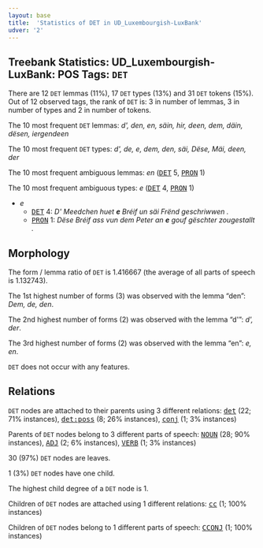 ```yaml
---
layout: base
title:  'Statistics of DET in UD_Luxembourgish-LuxBank'
udver: '2'
---
```


## Treebank Statistics: UD_Luxembourgish-LuxBank: POS Tags: `DET`

There are 12 `DET` lemmas (11%), 17 `DET` types (13%) and 31 `DET` tokens (15%).
Out of 12 observed tags, the rank of `DET` is: 3 in number of lemmas, 3 in number of types and 2 in number of tokens.

The 10 most frequent `DET` lemmas: <em>d', den, en, säin, hir, deen, dem, däin, dësen, iergendeen</em>

The 10 most frequent `DET` types:  <em>d', de, e, dem, den, säi, Dëse, Mäi, deen, der</em>

The 10 most frequent ambiguous lemmas: <em>en</em> (<tt><a href="lb_luxbank-pos-DET.html">DET</a></tt> 5, <tt><a href="lb_luxbank-pos-PRON.html">PRON</a></tt> 1)

The 10 most frequent ambiguous types:  <em>e</em> (<tt><a href="lb_luxbank-pos-DET.html">DET</a></tt> 4, <tt><a href="lb_luxbank-pos-PRON.html">PRON</a></tt> 1)


* <em>e</em>
  * <tt><a href="lb_luxbank-pos-DET.html">DET</a></tt> 4: <em>D' Meedchen huet <b>e</b> Bréif un säi Frënd geschriwwen .</em>
  * <tt><a href="lb_luxbank-pos-PRON.html">PRON</a></tt> 1: <em>Dëse Bréif ass vun dem Peter an <b>e</b> gouf gëschter zougestallt .</em>

## Morphology

The form / lemma ratio of `DET` is 1.416667 (the average of all parts of speech is 1.132743).

The 1st highest number of forms (3) was observed with the lemma “den”: <em>Dem, de, den</em>.

The 2nd highest number of forms (2) was observed with the lemma “d'”: <em>d', der</em>.

The 3rd highest number of forms (2) was observed with the lemma “en”: <em>e, en</em>.

`DET` does not occur with any features.


## Relations

`DET` nodes are attached to their parents using 3 different relations: <tt><a href="lb_luxbank-dep-det.html">det</a></tt> (22; 71% instances), <tt><a href="lb_luxbank-dep-det-poss.html">det:poss</a></tt> (8; 26% instances), <tt><a href="lb_luxbank-dep-conj.html">conj</a></tt> (1; 3% instances)

Parents of `DET` nodes belong to 3 different parts of speech: <tt><a href="lb_luxbank-pos-NOUN.html">NOUN</a></tt> (28; 90% instances), <tt><a href="lb_luxbank-pos-ADJ.html">ADJ</a></tt> (2; 6% instances), <tt><a href="lb_luxbank-pos-VERB.html">VERB</a></tt> (1; 3% instances)

30 (97%) `DET` nodes are leaves.

1 (3%) `DET` nodes have one child.

The highest child degree of a `DET` node is 1.

Children of `DET` nodes are attached using 1 different relations: <tt><a href="lb_luxbank-dep-cc.html">cc</a></tt> (1; 100% instances)

Children of `DET` nodes belong to 1 different parts of speech: <tt><a href="lb_luxbank-pos-CCONJ.html">CCONJ</a></tt> (1; 100% instances)

